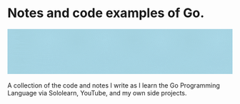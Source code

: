 # Notes and code examples of Go.
![Fighter jet with the Golang logo on its vertical stabilizer and Jonathan McCormick's name on its side.](https://raw.githubusercontent.com/LiberlandHacker/Golang-code-practice/main/media/GolangBannerLiberlandHacker.gif "Jonathan McCormick's Golang plane")

A collection of the code and notes I write as I learn the Go Programming Language via Sololearn, YouTube, and my own side projects. 
